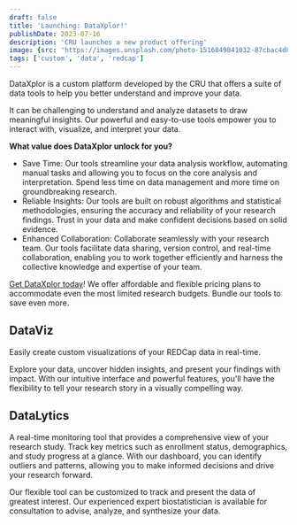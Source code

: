 ```yaml
---
draft: false
title: 'Launching: DataXplor!'
publishDate: 2023-07-16
description: 'CRU launches a new product offering'
image: {src: 'https://images.unsplash.com/photo-1516849841032-87cbac4d88f7?q=80&w=500&auto=format&fit=crop&ixid=M3wxMjA3fDB8MHxwaG90by1wYWdlfHx8fGVufDB8fHx8fA==', alt: 'dx-launch-image'}
tags: ['custom', 'data', 'redcap']
---
```


DataXplor is a custom platform developed by the CRU that offers a suite of data tools to help you better understand and improve your data.

It can be challenging to understand and analyze datasets to draw meaningful insights. Our powerful and easy-to-use tools empower you to interact with, visualize, and interpret your data.

__What value does DataXplor unlock for you?__
- Save Time: Our tools streamline your data analysis workflow, automating manual tasks and allowing you to focus on the core analysis and interpretation. Spend less time on data management and more time on groundbreaking research.
- Reliable Insights: Our tools are built on robust algorithms and statistical methodologies, ensuring the accuracy and reliability of your research findings. Trust in your data and make confident decisions based on solid evidence.
- Enhanced Collaboration: Collaborate seamlessly with your research team. Our tools facilitate data sharing, version control, and real-time collaboration, enabling you to work together efficiently and harness the collective knowledge and expertise of your team.

[Get DataXplor today](https://redcap.cru.ucalgary.ca/surveys/?s=7L49EPE94D)! We offer affordable and flexible pricing plans to accommodate even the most limited research budgets. Bundle our tools to save even more.

<div class="pt-12"></div>

## DataViz
Easily create custom visualizations of your REDCap data in real-time.

Explore your data, uncover hidden insights, and present your findings with impact. With our intuitive interface and powerful features, you'll have the flexibility to tell your research story in a visually compelling way.

## DataLytics
A real-time monitoring tool that provides a comprehensive view of your research study. Track key metrics such as enrollment status, demographics, and study progress at a glance. With our dashboard, you can identify outliers and patterns, allowing you to make informed decisions and drive your research forward.

Our flexible tool can be customized to track and present the data of greatest interest. Our experienced expert biostatistician is available for consultation to advise, analyze, and synthesize your data.